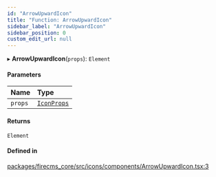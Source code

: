 ```yaml
---
id: "ArrowUpwardIcon"
title: "Function: ArrowUpwardIcon"
sidebar_label: "ArrowUpwardIcon"
sidebar_position: 0
custom_edit_url: null
---
```


▸ **ArrowUpwardIcon**(`props`): `Element`

#### Parameters

| Name | Type |
| :------ | :------ |
| `props` | [`IconProps`](../types/IconProps.md) |

#### Returns

`Element`

#### Defined in

[packages/firecms_core/src/icons/components/ArrowUpwardIcon.tsx:3](https://github.com/FireCMSco/firecms/blob/d45f3739/packages/firecms_core/src/icons/components/ArrowUpwardIcon.tsx#L3)
